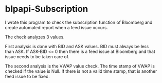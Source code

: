 # blpapi-Subscription
I wrote this program to check the subscription function of Bloomberg and create automated report when a feed issue occurs.

The check analyzes 3 values.

First analysis is done with BID and ASK values.
BID must always be less than ASK.
If ASK-BID <= 0 then there is a feed issue at Bloomberg and that issue needs to be taken care of.

The second analysis is the VWAP value check.
The time stamp of VWAP is checked if the value is Null.
If there is not a valid time stamp, that is another feed issue to be fixed.
